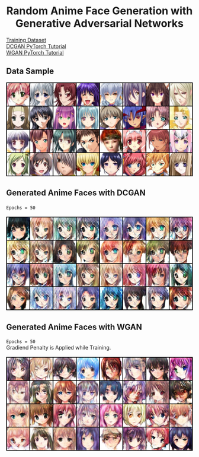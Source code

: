 <h1 align="center">Random  Anime Face Generation with Generative Adversarial Networks</h1>

[Training Dataset](https://www.kaggle.com/splcher/animefacedataset)<br/>
[DCGAN PyTorch Tutorial](https://youtu.be/IZtv9s_Wx9I)<br/>
[WGAN PyTorch Tutorial](https://youtu.be/pG0QZ7OddX4)

## Data Sample
<img src="https://github.com/ANI717/Anime_Face_Generation_GANs/blob/main/WGAN-GP/results/real.png" alt="real_image" class="inline"/><br/>

## Generated Anime Faces with DCGAN
`Epochs = 50`<br/>
<br/>
<img src="https://github.com/ANI717/Anime_Face_Generation_GANs/blob/main/DCGAN/results/fake_epoch9_step49.png" alt="fake_image_1" class="inline"/><br/>

## Generated Anime Faces with WGAN
`Epochs = 50`<br/>
Gradiend Penalty is Applied while Training.<br/>
<br/>
<img src="https://github.com/ANI717/Anime_Face_Generation_GANs/blob/main/WGAN-GP/results/fake_epoch9_step49.png" alt="fake_image_1" class="inline"/><br/>
